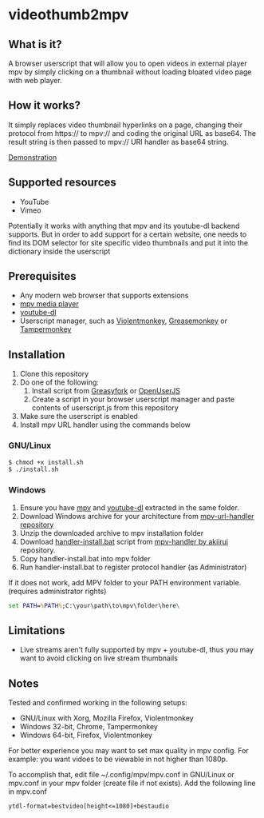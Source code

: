 # videothumb2mpv

## What is it?
A browser userscript that will allow you to open videos in external player mpv by simply clicking on a thumbnail without loading bloated video page with web player.

## How it works?
It simply replaces video thumbnail hyperlinks on a page, changing their protocol from https:// to mpv:// and coding the original URL as base64. The result string is then passed to mpv:// URI handler as base64 string. 

[Demonstration](https://imgur.com/kUrRmaJ)

## Supported resources

* YouTube
* Vimeo

Potentially it works with anything that mpv and its youtube-dl backend supports. But in order to add support for a certain website, one needs to find its DOM selector for site specific video thumbnails and put it into the dictionary inside the userscript

## Prerequisites
* Any modern web browser that supports extensions 
* [mpv media player](https://mpv.io/)
* [youtube-dl](https://youtube-dl.org/)
* Userscript manager, such as [Violentmonkey](https://violentmonkey.github.io/), [Greasemonkey](https://www.greasespot.net/) or [Tampermonkey](https://www.tampermonkey.net/)

## Installation

1. Clone this repository
1. Do one of the following:
    1. Install script from [Greasyfork](https://greasyfork.org/en/scripts/427882-click-on-video-thumbnail-to-play-in-mpv) or [OpenUserJS](https://openuserjs.org/scripts/nsinister/Click_on_video_thumbnail_to_play_in_MPV)
    1. Create a script in your browser userscript manager and paste contents of userscript.js from this repository
1. Make sure the userscript is enabled
1. Install mpv URL handler using the commands below

### GNU/Linux

```sh
$ chmod +x install.sh
$ ./install.sh
```
### Windows
1. Ensure you have [mpv](https://sourceforge.net/projects/mpv-player-windows/files/) and [youtube-dl](http://ytdl-org.github.io/youtube-dl/download.html) extracted in the same folder.
1. Download Windows archive for your architecture from [mpv-url-handler repository](https://github.com/nsinister/mpv-url-handler/releases)
1. Unzip the downloaded archive to mpv installation folder
1. Download [handler-install.bat](https://github.com/akiirui/mpv-handler/blob/main/share/windows/handler-install.bat) script from [mpv-handler by  akiirui](https://github.com/akiirui/mpv-handler) repository.
1. Copy handler-install.bat into mpv folder
1. Run handler-install.bat to register protocol handler (as Administrator)

If it does not work, add MPV folder to your PATH environment variable. (requires administrator rights)

```cmd
set PATH=%PATH%;C:\your\path\to\mpv\folder\here\
```

## Limitations
* Live streams aren't fully supported by mpv + youtube-dl, thus you may want to avoid clicking on live stream thumbnails

## Notes
Tested and confirmed working in the following setups:
* GNU/Linux with Xorg, Mozilla Firefox, Violentmonkey
* Windows 32-bit, Chrome, Tampermonkey
* Windows 64-bit, Firefox, Violentmonkey

For better experience you may want to set max quality in mpv config. For example: you want vidoes to be viewable in not higher than 1080p.

To accomplish that, edit file ~/.config/mpv/mpv.conf in GNU/Linux or mpv.conf in your mpv folder (create file if not exists). 
Add the following line in mpv.conf
```
ytdl-format=bestvideo[height<=1080]+bestaudio
```

